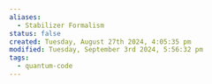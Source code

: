 ```yaml
---
aliases:
  - Stabilizer Formalism
status: false
created: Tuesday, August 27th 2024, 4:05:35 pm
modified: Tuesday, September 3rd 2024, 5:56:32 pm
tags:
  - quantum-code
---
```

